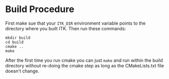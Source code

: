 # Build Procedure
First make sue that your `ITK_DIR` environment variable points to the directory
where you built ITK. Then run these commands:

```
mkdir build
cd build
cmake ..
make
```

After the first time you run cmake you can just `make` and run within the build
directory without re-doing the cmake step as long as the CMakeLists.txt file
doesn't change.
